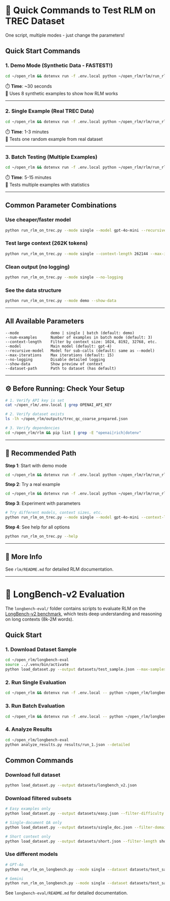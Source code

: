 # 🚀 Quick Commands to Test RLM on TREC Dataset

One script, multiple modes - just change the parameters!

## Quick Start Commands

### 1. Demo Mode (Synthetic Data - FASTEST!)
```bash
cd ~/open_rlm && dotenvx run -f .env.local python ~/open_rlm/rlm/run_rlm_on_trec.py --mode demo
```
⏱️ **Time**: ~30 seconds  
📝 Uses 8 synthetic examples to show how RLM works

---

### 2. Single Example (Real TREC Data)
```bash
cd ~/open_rlm && dotenvx run -f .env.local python ~/open_rlm/rlm/run_rlm_on_trec.py --mode single
```
⏱️ **Time**: 1-3 minutes  
📝 Tests one random example from real dataset

---

### 3. Batch Testing (Multiple Examples)
```bash
cd ~/open_rlm && dotenvx run -f .env.local python ~/open_rlm/rlm/run_rlm_on_trec.py --mode batch --num-examples 5
```
⏱️ **Time**: 5-15 minutes  
📝 Tests multiple examples with statistics

---

## Common Parameter Combinations

### Use cheaper/faster model
```bash
python run_rlm_on_trec.py --mode single --model gpt-4o-mini --recursive-model gpt-4o-mini
```

### Test large context (262K tokens)
```bash
python run_rlm_on_trec.py --mode single --context-length 262144 --max-iterations 20
```

### Clean output (no logging)
```bash
python run_rlm_on_trec.py --mode single --no-logging
```

### See the data structure
```bash
python run_rlm_on_trec.py --mode demo --show-data
```

---

## All Available Parameters

```
--mode              demo | single | batch (default: demo)
--num-examples      Number of examples in batch mode (default: 3)
--context-length    Filter by context size: 1024, 8192, 32768, etc.
--model             Main model (default: gpt-4)
--recursive-model   Model for sub-calls (default: same as --model)
--max-iterations    Max iterations (default: 15)
--no-logging        Disable detailed logging
--show-data         Show preview of context
--dataset-path      Path to dataset (has default)
```

---

## ⚙️ Before Running: Check Your Setup

```bash
# 1. Verify API key is set
cat ~/open_rlm/.env.local | grep OPENAI_API_KEY

# 2. Verify dataset exists
ls -lh ~/open_rlm/outputs/trec_qc_coarse_prepared.json

# 3. Verify dependencies
cd ~/open_rlm/rlm && pip list | grep -E "openai|rich|dotenv"
```

---

## 🎯 Recommended Path

**Step 1**: Start with demo mode
```bash
cd ~/open_rlm && dotenvx run -f .env.local python ~/open_rlm/rlm/run_rlm_on_trec.py --mode demo
```

**Step 2**: Try a real example
```bash
cd ~/open_rlm && dotenvx run -f .env.local python ~/open_rlm/rlm/run_rlm_on_trec.py --mode single
```

**Step 3**: Experiment with parameters
```bash
# Try different models, context sizes, etc.
python run_rlm_on_trec.py --mode single --model gpt-4o-mini --context-length 8192
```

**Step 4**: See help for all options
```bash
python run_rlm_on_trec.py --help
```

---

## 📖 More Info

See `rlm/README.md` for detailed RLM documentation.

---

# 🧪 LongBench-v2 Evaluation

The `longbench-eval/` folder contains scripts to evaluate RLM on the [LongBench-v2 benchmark](https://github.com/THUDM/LongBench), which tests deep understanding and reasoning on long contexts (8k-2M words).

## Quick Start

### 1. Download Dataset Sample
```bash
cd ~/open_rlm/longbench-eval
source ../.venv/bin/activate
python load_dataset.py --output datasets/test_sample.json --max-samples 10
```

### 2. Run Single Evaluation
```bash
cd ~/open_rlm && dotenvx run -f .env.local -- python ~/open_rlm/longbench-eval/run_rlm_on_longbench.py --mode single --dataset ~/open_rlm/longbench-eval/datasets/test_sample.json --show-question
```

### 3. Run Batch Evaluation
```bash
cd ~/open_rlm && dotenvx run -f .env.local -- python ~/open_rlm/longbench-eval/run_rlm_on_longbench.py --mode batch --dataset ~/open_rlm/longbench-eval/datasets/test_sample.json --num-examples 5 --output-results ~/open_rlm/longbench-eval/results/run_1.json
```

### 4. Analyze Results
```bash
cd ~/open_rlm/longbench-eval
python analyze_results.py results/run_1.json --detailed
```

## Common Commands

### Download full dataset
```bash
python load_dataset.py --output datasets/longbench_v2.json
```

### Download filtered subsets
```bash
# Easy examples only
python load_dataset.py --output datasets/easy.json --filter-difficulty easy

# Single-document QA only
python load_dataset.py --output datasets/single_doc.json --filter-domain single_document_qa

# Short context only
python load_dataset.py --output datasets/short.json --filter-length short
```

### Use different models
```bash
# GPT-4o
python run_rlm_on_longbench.py --mode single --dataset datasets/test_sample.json --model gpt-4o

# Gemini
python run_rlm_on_longbench.py --mode single --dataset datasets/test_sample.json --model gemini-1.5-pro
```

See `longbench-eval/README.md` for detailed documentation.


